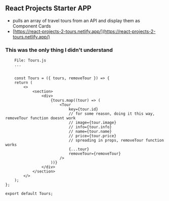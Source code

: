 ## React Projects Starter APP

-   pulls an array of travel tours from an API and display them as Component Cards
-   [https://react-projects-2-tours.netlify.app/](https://react-projects-2-tours.netlify.app/)

### This was the only thing I didn't understand

        File: Tours.js
        ...


        const Tours = ({ tours, removeTour }) => {
        return (
            <>
                <section>
                    <div>
                        {tours.map((tour) => (
                            <Tour
                                key={tour.id}
                                // for some reason, doing it this way, removeTour function doesnt work
                                // image={tour.image}
                                // info={tour.info}
                                // name={tour.name}
                                // price={tour.price}
                                // spreading in props, removeTour function works
                                {...tour}
                                removeTour={removeTour}
                            />
                        ))}
                    </div>
                </section>
            </>
        );
    };

    export default Tours;
